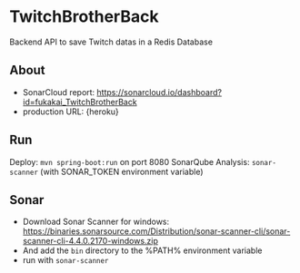 # TwitchBrotherBack
Backend API to save Twitch datas in a Redis Database

## About
- SonarCloud report: https://sonarcloud.io/dashboard?id=fukakai_TwitchBrotherBack
- production URL: {heroku}

## Run
Deploy: `mvn spring-boot:run` on port 8080
SonarQube Analysis: `sonar-scanner` (with SONAR_TOKEN environment variable) 

## Sonar
* Download Sonar Scanner for windows: https://binaries.sonarsource.com/Distribution/sonar-scanner-cli/sonar-scanner-cli-4.4.0.2170-windows.zip
* And add the `bin` directory to the %PATH% environment variable
* run with `sonar-scanner`